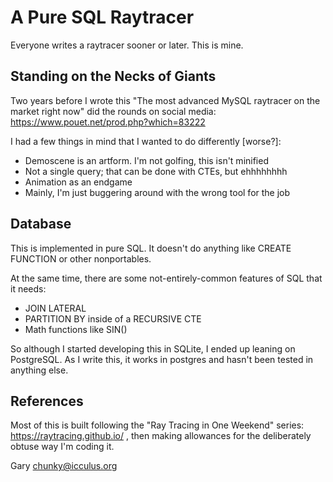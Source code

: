 # A Pure SQL Raytracer

Everyone writes a raytracer sooner or later. This is mine.

## Standing on the Necks of Giants

Two years before I wrote this "The most advanced MySQL raytracer on the
market right now" did the rounds on social media:
https://www.pouet.net/prod.php?which=83222

I had a few things in mind that I wanted to do differently [worse?]:

* Demoscene is an artform. I'm not golfing, this isn't minified
* Not a single query; that can be done with CTEs, but ehhhhhhhh
* Animation as an endgame
* Mainly, I'm just buggering around with the wrong tool for the job

## Database

This is implemented in pure SQL. It doesn't do anything like CREATE
FUNCTION or other nonportables.

At the same time, there are some not-entirely-common features of SQL
that it needs:

* JOIN LATERAL
* PARTITION BY inside of a RECURSIVE CTE
* Math functions like SIN()

So although I started developing this in SQLite, I ended up leaning
on PostgreSQL. As I write this, it works in postgres and hasn't been
tested in anything else.

## References

Most of this is built following the "Ray Tracing in One Weekend"
series: https://raytracing.github.io/ , then making allowances for
the deliberately obtuse way I'm coding it.


Gary <chunky@icculus.org>
